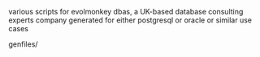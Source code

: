 various scripts for evolmonkey dbas, a UK-based database consulting experts company
generated for either postgresql or oracle or similar use cases

genfiles/ 
